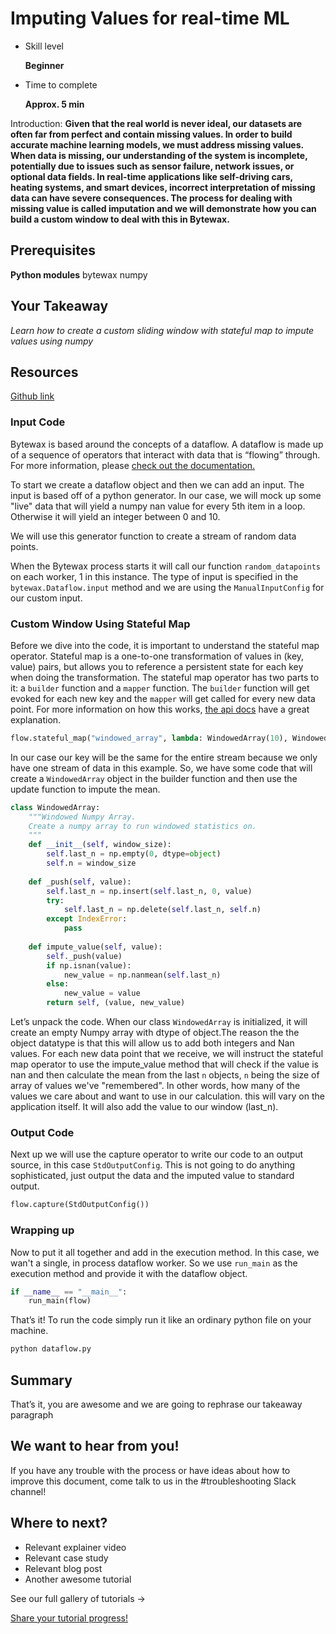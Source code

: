 # Imputing Values for real-time ML

- Skill level
    
    **Beginner**
    
- Time to complete
    
    **Approx. 5 min**
    

Introduction: **Given that the real world is never ideal, our datasets are often far from perfect and contain missing values. In order to build accurate machine learning models, we must address missing values. When data is missing, our understanding of the system is incomplete, potentially due to issues such as sensor failure, network issues, or optional data fields. In real-time applications like self-driving cars, heating systems, and smart devices, incorrect interpretation of missing data can have severe consequences. The process for dealing with missing value is called imputation and we will demonstrate how you can build a custom window to deal with this in Bytewax.**

## ****Prerequisites****

**Python modules**
bytewax
numpy

## Your Takeaway

*Learn how to create a custom sliding window with stateful map to impute values using numpy*

## Resources

[Github link](https://github.com/bytewax/imputing-missing-values)

### Input Code

Bytewax is based around the concepts of a dataflow. A dataflow is made up of a sequence of operators that interact with data that is “flowing” through. For more information, please [check out the documentation.](https://bytewax.io/docs)

To start we create a dataflow object and then we can add an input. The input is based off of a python generator. In our case, we will mock up some "live" data that will yield a numpy nan value for every 5th item in a loop. Otherwise it will yield an integer between 0 and 10.

We will use this generator function to create a stream of random data points.

When the Bytewax process starts it will call our function `random_datapoints` on each worker, 1 in this instance. The type of input is specified in the `bytewax.Dataflow.input` method and we are using the `ManualInputConfig` for our custom input.

### Custom Window Using Stateful Map

Before we dive into the code, it is important to understand the stateful map operator. Stateful map is a one-to-one transformation of values in (key, value) pairs, but allows you to reference a persistent state for each key when doing the transformation. The stateful map operator has two parts to it: a `builder` function and a `mapper` function. The `builder` function will get evoked for each new key and the `mapper` will get called for every new data point. For more information on how this works, [the api docs](https://bytewax.io/apidocs/bytewax.dataflow#bytewax.dataflow.Dataflow.stateful_map) have a great explanation.

```python
flow.stateful_map("windowed_array", lambda: WindowedArray(10), WindowedArray.impute_value)
```

In our case our key will be the same for the entire stream because we only have one stream of data in this example. So, we have some code that will create a `WindowedArray` object in the builder function and then use the update function to impute the mean.

```python
class WindowedArray:
    """Windowed Numpy Array.
    Create a numpy array to run windowed statistics on.
    """    
    def __init__(self, window_size):
        self.last_n = np.empty(0, dtype=object)
        self.n = window_size    
        
    def _push(self, value):
        self.last_n = np.insert(self.last_n, 0, value)
        try:
            self.last_n = np.delete(self.last_n, self.n)
        except IndexError:
            pass    
        
    def impute_value(self, value):
        self._push(value)
        if np.isnan(value):
            new_value = np.nanmean(self.last_n)
        else:
            new_value = value
        return self, (value, new_value)
```

Let’s unpack the code. When our class `WindowedArray` is initialized, it will create an empty Numpy array with dtype of object.The reason the the object datatype is that this will allow us to add both integers and Nan values. For each new data point that we receive, we will instruct the stateful map operator to use the impute_value method that will check if the value is nan and then calculate the mean from the last `n` objects, `n` being the size of array of values we've "remembered". In other words, how many of the values we care about and want to use in our calculation. this will vary on the application itself. It will also add the value to our window (last_n).

### Output Code

Next up we will use the capture operator to write our code to an output source, in this case `StdOutputConfig`. This is not going to do anything sophisticated, just output the data and the imputed value to standard output.

```python
flow.capture(StdOutputConfig())
```

### Wrapping up

Now to put it all together and add in the execution method. In this case, we wan't a single, in process dataflow worker. So we use `run_main` as the execution method and provide it with the dataflow object.

```python
if __name__ == "__main__":
    run_main(flow)
```

That’s it! To run the code simply run it like an ordinary python file on your machine.

```bash
python dataflow.py
```

## Summary

That’s it, you are awesome and we are going to rephrase our takeaway paragraph

## We want to hear from you!

If you have any trouble with the process or have ideas about how to improve this document, come talk to us in the #troubleshooting Slack channel!

## Where to next?

- Relevant explainer video
- Relevant case study
- Relevant blog post
- Another awesome tutorial

See our full gallery of tutorials →

[Share your tutorial progress!](https://twitter.com/intent/tweet?text=I%27m%20mastering%20data%20streaming%20with%20%40bytewax!%20&url=https://bytewax.io/tutorials/&hashtags=Bytewax,Tutorials)
